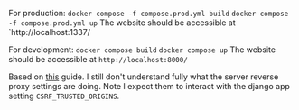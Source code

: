 For production:
`docker compose -f compose.prod.yml build`
`docker compose -f compose.prod.yml up`
The website should be accessible at `http://localhost:1337/

For development:
`docker compose build`
`docker compose up`
The website should be accessible at `http://localhost:8000/`

Based on [this](https://testdriven.io/blog/dockerizing-django-with-postgres-gunicorn-and-nginx/) guide.
I still don't understand fully what the server reverse proxy settings are doing. 
Note I expect them to interact with the django app setting `CSRF_TRUSTED_ORIGINS`.
